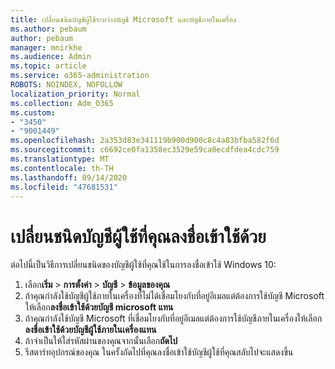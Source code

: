 ```yaml
---
title: เปลี่ยนชนิดบัญชีผู้ใช้ระหว่างบัญชี Microsoft และบัญชีภายในเครื่อง
ms.author: pebaum
author: pebaum
manager: mnirkhe
ms.audience: Admin
ms.topic: article
ms.service: o365-administration
ROBOTS: NOINDEX, NOFOLLOW
localization_priority: Normal
ms.collection: Adm_O365
ms.custom:
- "3450"
- "9001449"
ms.openlocfilehash: 2a353d83e341119b900d900c8c4a83bfba582f6d
ms.sourcegitcommit: c6692ce0fa1358ec3529e59ca0ecdfdea4cdc759
ms.translationtype: MT
ms.contentlocale: th-TH
ms.lasthandoff: 09/14/2020
ms.locfileid: "47681531"
---
```

# <a name="change-the-account-type-that-you-sign-in-with"></a>เปลี่ยนชนิดบัญชีผู้ใช้ที่คุณลงชื่อเข้าใช้ด้วย

ต่อไปนี้เป็นวิธีการเปลี่ยนชนิดของบัญชีผู้ใช้ที่คุณใช้ในการลงชื่อเข้าใช้ Windows 10:

1. เลือก**เริ่ม**  >  **การตั้งค่า**  >  **บัญชี**  >  **ข้อมูลของคุณ**
2. ถ้าคุณกำลังใช้บัญชีผู้ใช้ภายในเครื่องที่ไม่ได้เชื่อมโยงกับที่อยู่อีเมลแต่ต้องการใช้บัญชี Microsoft ให้เลือก**ลงชื่อเข้าใช้ด้วยบัญชี microsoft แทน**
3. ถ้าคุณกำลังใช้บัญชี Microsoft ที่เชื่อมโยงกับที่อยู่อีเมลแต่ต้องการใช้บัญชีภายในเครื่องให้เลือก**ลงชื่อเข้าใช้ด้วยบัญชีผู้ใช้ภายในเครื่องแทน**
4. ถ้าจำเป็นให้ใส่รหัสผ่านของคุณจากนั้นเลือก**ถัดไป**
5. รีสตาร์ทอุปกรณ์ของคุณ ในครั้งถัดไปที่คุณลงชื่อเข้าใช้บัญชีผู้ใช้ที่คุณสลับไปจะแสดงขึ้น